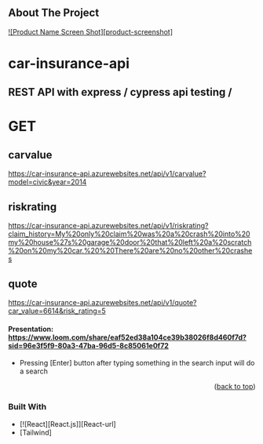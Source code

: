 <!-- ABOUT THE PROJECT -->

## About The Project

[![Product Name Screen Shot][product-screenshot]](https://github.com/jericrealubit/missionready-m0)

# car-insurance-api

## REST API with express / cypress api testing /

# GET

## carvalue

https://car-insurance-api.azurewebsites.net/api/v1/carvalue?model=civic&year=2014

## riskrating

https://car-insurance-api.azurewebsites.net/api/v1/riskrating?claim_history=My%20only%20claim%20was%20a%20crash%20into%20my%20house%27s%20garage%20door%20that%20left%20a%20scratch%20on%20my%20car.%20%20There%20are%20no%20other%20crashes

## quote

https://car-insurance-api.azurewebsites.net/api/v1/quote?car_value=6614&risk_rating=5

#### Presentation: https://www.loom.com/share/eaf52ed38a104ce39b38026f8d460f7d?sid=96e3f5f9-80a3-47ba-96d5-8c85061e0f72

- Pressing [Enter] button after typing something in the search input will do a search

<p align="right">(<a href="#readme-top">back to top</a>)</p>

### Built With

- [![React][React.js]][React-url]
- [Tailwind]
